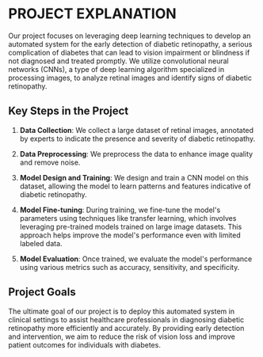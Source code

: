 # PROJECT EXPLANATION

Our project focuses on leveraging deep learning techniques to develop an automated system for the early detection of diabetic retinopathy, a serious complication of diabetes that can lead to vision impairment or blindness if not diagnosed and treated promptly. We utilize convolutional neural networks (CNNs), a type of deep learning algorithm specialized in processing images, to analyze retinal images and identify signs of diabetic retinopathy.

## Key Steps in the Project

1. **Data Collection**: We collect a large dataset of retinal images, annotated by experts to indicate the presence and severity of diabetic retinopathy.
  
2. **Data Preprocessing**: We preprocess the data to enhance image quality and remove noise.

3. **Model Design and Training**: We design and train a CNN model on this dataset, allowing the model to learn patterns and features indicative of diabetic retinopathy.

4. **Model Fine-tuning**: During training, we fine-tune the model's parameters using techniques like transfer learning, which involves leveraging pre-trained models trained on large image datasets. This approach helps improve the model's performance even with limited labeled data.

5. **Model Evaluation**: Once trained, we evaluate the model's performance using various metrics such as accuracy, sensitivity, and specificity.

## Project Goals

The ultimate goal of our project is to deploy this automated system in clinical settings to assist healthcare professionals in diagnosing diabetic retinopathy more efficiently and accurately. By providing early detection and intervention, we aim to reduce the risk of vision loss and improve patient outcomes for individuals with diabetes.
